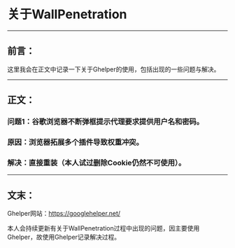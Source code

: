 # 关于WallPenetration

------

## 前言：

这里我会在正文中记录一下关于Ghelper的使用，包括出现的一些问题与解决。

------

## 正文：

### 问题1：谷歌浏览器不断弹框提示代理要求提供用户名和密码。

### 原因：浏览器拓展多个插件导致权重冲突。

### 解决：直接重装（本人试过删除Cookie仍然不可使用）。

------

## 文末：

Ghelper网站：https://googlehelper.net/

本人会持续更新有关于WallPenetration过程中出现的问题，因主要使用Ghelper，故使用Ghelper记录解决过程。